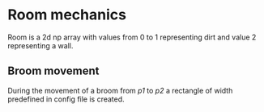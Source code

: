 # Room mechanics
Room is a 2d np array with values from 0 to 1 representing dirt and value 2 representing a wall. 

## Broom movement

During the movement of a broom from *p1* to *p2* a rectangle of width predefined in config file is created.